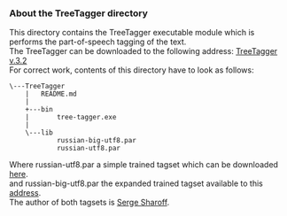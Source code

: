 ### About the TreeTagger directory

This directory contains the TreeTagger executable module which is performs the part-of-speech tagging of the text.  
The TreeTagger can be downloaded to the following address: 
[TreeTagger v.3.2](http://www.cis.uni-muenchen.de/~schmid/tools/TreeTagger/)  
For correct work, contents of this directory have to look as follows:
```code
\---TreeTagger
    |   README.md
    |
    +---bin
    |       tree-tagger.exe
    |
    \---lib
            russian-big-utf8.par
            russian-utf8.par
```
Where russian-utf8.par a simple trained tagset which can be downloaded 
[here](http://corpus.leeds.ac.uk/mocky/russian.par.gz).  
and russian-big-utf8.par the expanded trained tagset available to this 
[address](http://www.cis.uni-muenchen.de/~schmid/tools/TreeTagger/data/russian-par-linux-3.2-utf8.bin.gz).  
The author of both tagsets is [Serge Sharoff](http://corpus.leeds.ac.uk/mocky/).
